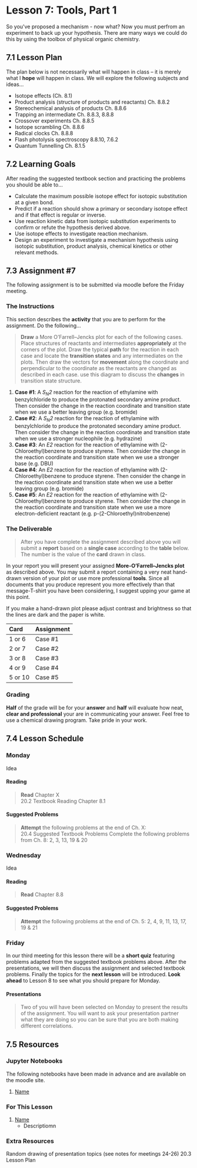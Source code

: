 # Lesson 7: Tools, Part 1

So you've proposed a mechanism - now what? Now you must perfrom an experiment to back up your hypothesis. There are many ways we could do this by using the toolbox of physical organic chemistry.

## 7.1 Lesson Plan
The plan below is not necessarily what will happen in class – it is merely what I **hope** will happen in class. We will explore the following subjects and ideas&hellip;

- Isotope effects (Ch. 8.1)
- Product analysis (structure of products and reactants) Ch. 8.8.2 
- Stereochemical analysis of products Ch. 8.8.6
- Trapping an intermediate Ch. 8.8.3, 8.8.8
- Crossover experiments Ch. 8.8.5
- Isotope scrambling Ch. 8.8.6
- Radical clocks Ch. 8.8.8
- Flash photolysis spectroscopy 8.8.10, 7.6.2 
- Quantum Tunnelling Ch. 8.1.5

## 7.2 Learning Goals
After reading the suggested textbook section and practicing the problems you should be able to&hellip;

- Calculate the maximum possible isotope effect for isotopic substitution at a given bond.
- Predict if a reaction should show a primary or secondary isotope effect and if that effect is regular or inverse.
- Use reaction kinetic data from isotopic substitution experiments to confirm or refute the hypothesis derived above.
- Use isotope effects to investigate reaction mechanism.
- Design an experiment to investigate a mechanism hypothesis using isotopic substitution, product analysis, chemical kinetics or other relevant methods.

## 7.3 Assignment \#7

The following assignment is to be submitted via moodle before the Friday meeting.

### The Instructions
This section describes the **activity** that you are to perform for the assignment. Do the following&hellip;

> **Draw** a More O’Farrell–Jencks plot for each of the following cases. Place structures of reactants and intermediates **appropriately** at the corners of the plot. Draw the typical **path** for the reaction in each case and locate the **transition states** and any intermediates on the plots. Then draw the vectors for **movement** along the coordinate and perpendicular to the coordinate as the reactants are changed as described in each case. use this diagram to discuss the **changes** in transition state structure.

1. **Case #1**: A *S<sub>N</sub>2* reaction for the reaction of ethylamine with benzylchloride to produce the protonated secondary amine product. Then consider the change in the reaction coordinate and transition state when we use a better leaving group (e.g. bromide)
2. **Case #2**: A *S<sub>N</sub>2* reaction for the reaction of ethylamine with benzylchloride to produce the protonated secondary amine product. Then consider the change in the reaction coordinate and transition state when we use a stronger nucleophile (e.g. hydrazine)
3. **Case #3**: An *E2* reaction for the reaction of ethylamine with (2-Chloroethyl)benzene to produce styrene. Then consider the change in the reaction coordinate and transition state when we use a stronger base (e.g. DBU)
4. **Case #4**: An *E2* reaction for the reaction of ethylamine with (2-Chloroethyl)benzene to produce styrene. Then consider the change in the reaction coordinate and transition state when we use a better leaving group (e.g. bromide)
5. **Case #5**: An *E2* reaction for the reaction of ethylamine with (2-Chloroethyl)benzene to produce styrene. Then consider the change in the reaction coordinate and transition state when we use a more electron-deficient reactant (e.g. p-(2-Chloroethyl)nitrobenzene)


### The Deliverable
> After you have complete the assignment described above you will submit a **report** based on a **single case** according to the **table** below. The number is the value of the **card** drawn in class.

In your report you will present your assigned **More-O’Farrell–Jencks plot** as described above. You may submit a report containing a very neat hand-drawn version of your plot or use more professional **tools**. Since all documents that you produce represent you more effectively than that message-T-shirt you have been considering, I suggest upping your game at this point.

If you make a hand-drawn plot please adjust contrast and brightness so that the lines are dark and the paper is white. 

| Card      |  Assignment  |
| :---      | :---         |
| 1 or 6    |  Case #1     |
| 2 or 7    |  Case #2     |
| 3 or 8    |  Case #3     |
| 4 or 9    |  Case #4     |
| 5 or 10   |  Case #5     |

### Grading

**Half** of the grade will be for your **answer** and **half** will evaluate how neat, **clear and professional** your are in communicating your answer. Feel free to use a chemical drawing program. Take pride in your work.

## 7.4 Lesson Schedule

### Monday 

Idea

#### Reading

> **Read** Chapter X  <br>
20.2 Textbook Reading
Chapter 8.1



#### Suggested Problems

> **Attempt** the following problems at the end of Ch. X:   <br>
20.4 Suggested Textbook Problems
Complete the following problems from Ch. 8: 2, 3, 13, 19 & 20


### Wednesday

Idea

#### Reading

> **Read** Chapter 8.8  <br>

#### Suggested Problems

> **Attempt** the following problems at the end of Ch. 5: 2, 4, 9, 11, 13, 17, 19 \& 21 

### Friday

In our third meeting for this lesson there will be a **short quiz** featuring problems adapted from the suggested textbook problems above. After the presentations, we will then discuss the assignment and selected textbook problems. Finally the topics for the **next lesson** will be introduced. **Look ahead** to Lesson 8 to see what you should prepare for Monday. 

#### Presentations

> Two of you will have been selected on Monday to present the results of the assignment. You will want to ask your presentation partner what they are doing so you can be sure that you are both making different correlations.


## 7.5 Resources

### Jupyter Notebooks

The following notebooks have been made in advance and are available on the moodle site.

1. [Name](Resource_Moodle_Link.md)


### For This Lesson

1. [Name](Resource_Moodle_Link.md) 
    - Descriptiomn

### Extra Resources












Random drawing of presentation topics (see notes for meetings 24-26)
20.3 Lesson Plan




